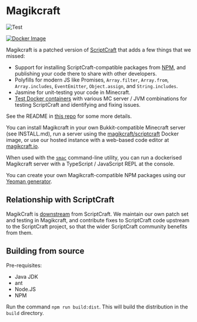 # Magikcraft

![Test](https://github.com/Magikcraft/MagikCraft/workflows/Test/badge.svg?branch=development)

[![Docker Image](https://images.microbadger.com/badges/version/magikcraft/scriptcraft:1.15.2.svg)](https://hub.docker.com/repository/docker/magikcraft/scriptcraft/ "Docker image: Paperclip 1.15.2 and GraalVM")

Magikcraft is a patched version of [ScriptCraft](https://github.com/walterhiggins/ScriptCraft) that adds a few things that we missed:

- Support for installing ScriptCraft-compatible packages from [NPM](https://www.npmjs.com/org/scriptcraft), and publishing your code there to share with other developers.
- Polyfills for modern JS like Promises, `Array.filter`, `Array.from`, `Array.includes`, `EventEmitter`, `Object.assign`, and `String.includes`.
- Jasmine for unit-testing your code in Minecraft.
- [Test Docker containers](https://hub.docker.com/repository/docker/magikcraft/minecraft) with various MC server / JVM combinations for testing ScriptCraft and identifying and fixing issues.

See the README in [this repo](https://github.com/Magikcraft/scriptcraft-modular-arch) for some more details.

You can install Magikcraft in your own Bukkit-compatible Minecraft server (see INSTALL.md), run a server using the [magikcraft/scriptcraft](https://hub.docker.com/repository/docker/magikcraft/scriptcraft) Docker image, or use our hosted instance with a web-based code editor at [magikcraft.io](https://www.magikcraft.io).

When used with the [`smac`](https://www.npmjs.com/package/smac) command-line utility, you can run a dockerised Magikcraft server with a TypeScript / JavaScript REPL at the console.

You can create your own Magikcraft-compatible NPM packages using our [Yeoman generator](https://www.npmjs.com/package/generator-sma-plugin).

## Relationship with ScriptCraft

MagikCraft is [downstream](https://reflectoring.io/upstream-downstream/#upstream-and-downstream-open-source-projects) from ScriptCraft. We maintain our own patch set and testing in Magikcraft, and contribute fixes to ScriptCraft code upstream to the ScriptCraft project, so that the wider ScriptCraft community benefits from them.

## Building from source

Pre-requisites:

- Java JDK
- ant
- Node.JS
- NPM

Run the command `npm run build:dist`. This will build the distribution in the `build` directory.
